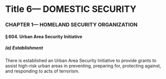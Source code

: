 
# Title 6— DOMESTIC SECURITY
### CHAPTER 1— HOMELAND SECURITY ORGANIZATION
#### § 604. Urban Area Security Initiative
##### (a) Establishment

There is established an Urban Area Security Initiative to provide grants to assist high-risk urban areas in preventing, preparing for, protecting against, and responding to acts of terrorism.

